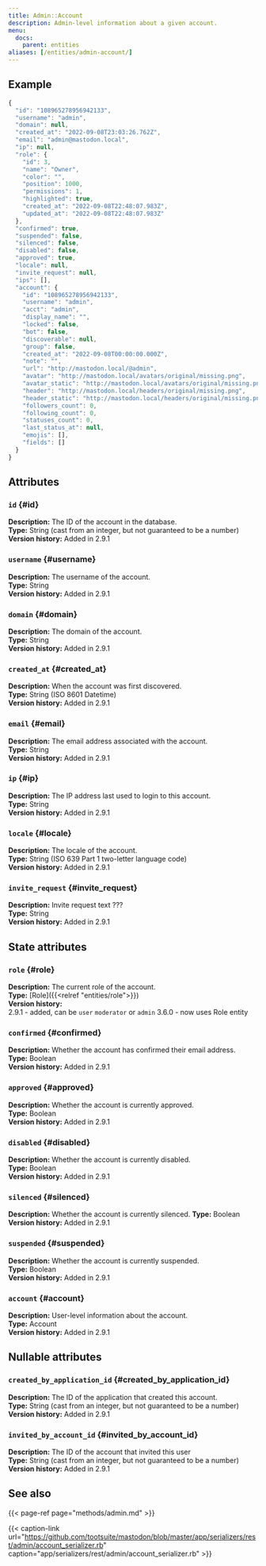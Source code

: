 ```yaml
---
title: Admin::Account
description: Admin-level information about a given account.
menu:
  docs:
    parent: entities
aliases: [/entities/admin-account/]
---
```


## Example

```javascript
{
  "id": "108965278956942133",
  "username": "admin",
  "domain": null,
  "created_at": "2022-09-08T23:03:26.762Z",
  "email": "admin@mastodon.local",
  "ip": null,
  "role": {
    "id": 3,
    "name": "Owner",
    "color": "",
    "position": 1000,
    "permissions": 1,
    "highlighted": true,
    "created_at": "2022-09-08T22:48:07.983Z",
    "updated_at": "2022-09-08T22:48:07.983Z"
  },
  "confirmed": true,
  "suspended": false,
  "silenced": false,
  "disabled": false,
  "approved": true,
  "locale": null,
  "invite_request": null,
  "ips": [],
  "account": {
    "id": "108965278956942133",
    "username": "admin",
    "acct": "admin",
    "display_name": "",
    "locked": false,
    "bot": false,
    "discoverable": null,
    "group": false,
    "created_at": "2022-09-08T00:00:00.000Z",
    "note": "",
    "url": "http://mastodon.local/@admin",
    "avatar": "http://mastodon.local/avatars/original/missing.png",
    "avatar_static": "http://mastodon.local/avatars/original/missing.png",
    "header": "http://mastodon.local/headers/original/missing.png",
    "header_static": "http://mastodon.local/headers/original/missing.png",
    "followers_count": 0,
    "following_count": 0,
    "statuses_count": 0,
    "last_status_at": null,
    "emojis": [],
    "fields": []
  }
}
```

## Attributes

### `id` {#id}

**Description:** The ID of the account in the database.\
**Type:** String (cast from an integer, but not guaranteed to be a number)\
**Version history:** Added in 2.9.1

### `username` {#username}

**Description:** The username of the account.\
**Type:** String\
**Version history:** Added in 2.9.1

### `domain` {#domain}

**Description:** The domain of the account.\
**Type:** String\
**Version history:** Added in 2.9.1

### `created_at` {#created_at}

**Description:** When the account was first discovered.\
**Type:** String \(ISO 8601 Datetime\)\
**Version history:** Added in 2.9.1

### `email` {#email}

**Description:** The email address associated with the account.\
**Type:** String\
**Version history:** Added in 2.9.1

### `ip` {#ip}

**Description:** The IP address last used to login to this account.\
**Type:** String\
**Version history:** Added in 2.9.1

### `locale` {#locale}

**Description:** The locale of the account.\
**Type:** String \(ISO 639 Part 1 two-letter language code\)\
**Version history:** Added in 2.9.1

### `invite_request` {#invite_request}

**Description:** Invite request text ???\
**Type:** String\
**Version history:** Added in 2.9.1

## State attributes

### `role` {#role}

**Description:** The current role of the account.\
**Type:** [Role]({{<relref "entities/role">}})\
**Version history:**\
2.9.1 - added, can be `user` `moderator` or `admin`
3.6.0 - now uses Role entity

### `confirmed` {#confirmed}

**Description:** Whether the account has confirmed their email address.\
**Type:** Boolean\
**Version history:** Added in 2.9.1

### `approved` {#approved}

**Description:** Whether the account is currently approved.\
**Type:** Boolean\
**Version history:** Added in 2.9.1

### `disabled` {#disabled}

**Description:** Whether the account is currently disabled.\
**Type:** Boolean\
**Version history:** Added in 2.9.1

### `silenced` {#silenced}

**Description:** Whether the account is currently silenced.
**Type:** Boolean\
**Version history:** Added in 2.9.1

### `suspended` {#suspended}

**Description:** Whether the account is currently suspended.\
**Type:** Boolean\
**Version history:** Added in 2.9.1

### `account` {#account}

**Description:** User-level information about the account.\
**Type:** Account\
**Version history:** Added in 2.9.1

## Nullable attributes

### `created_by_application_id` {#created_by_application_id}

**Description:** The ID of the application that created this account.\
**Type:** String \(cast from an integer, but not guaranteed to be a number\)\
**Version history:** Added in 2.9.1

### `invited_by_account_id` {#invited_by_account_id}

**Description:** The ID of the account that invited this user\
**Type:** String \(cast from an integer, but not guaranteed to be a number\)\
**Version history:** Added in 2.9.1

## See also

{{< page-ref page="methods/admin.md" >}}

{{< caption-link url="https://github.com/tootsuite/mastodon/blob/master/app/serializers/rest/admin/account_serializer.rb" caption="app/serializers/rest/admin/account\_serializer.rb" >}}



